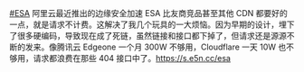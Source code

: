 <p><a href="https://e5n.cc/tags/ESA" class="mention hashtag" rel="tag">#<span>ESA</span></a> 阿里云最近推出的边缘安全加速 ESA 比友商竞品甚至其他 CDN 都要好的一点，就是请求不计费。这解决了我几个玩具的一大烦恼。因为早期的设计，埋下了很多硬编码，导致现在成了死链，虽然链接和接口都下掉了，但请求还是源源不断的发来。像腾讯云 Edgeone 一个月 300W 不够用，Cloudflare 一天 10W 也不够用，请求都浪费在那些 404 接口中了。<a href="https://s.e5n.cc/esa" target="_blank" rel="nofollow noopener" translate="no"><span class="invisible">https://</span><span class="">s.e5n.cc/esa</span><span class="invisible"></span></a></p>
